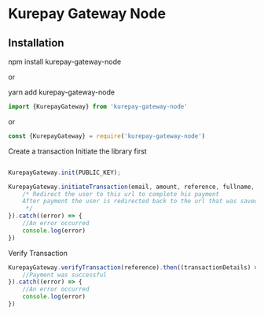 # Kurepay Gateway Node

## Installation

npm install kurepay-gateway-node

or 

yarn add kurepay-gateway-node

```javascript
import {KurepayGateway} from 'kurepay-gateway-node'
```
or 

```javascript
const {KurepayGateway} = require('kurepay-gateway-node')
```

Create a transaction
Initiate the library first

```javascript

KurepayGateway.init(PUBLIC_KEY);

KurepayGateway.initiateTransaction(email, amount, reference, fullname, phoneNumber, {productId: 123}).then((redirectUrl) => {
    /* Redirect the user to this url to complete his payment
    After payment the user is redirected back to the url that was saved in your admin
     */
}).catch((error) => {
    //An error occurred
    console.log(error)
})
```

Verify Transaction
```javascript
KurepayGateway.verifyTransaction(reference).then((transactionDetails) => {
    //Payment was successful
}).catch((error) => {
    //An error occurred
    console.log(error)
})
```


